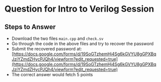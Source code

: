 # Question for Intro to Verilog Session

## Steps to Answer
* Download the two files `main.cpp` and `check.sv`
* Go through the code in the above files and try to recover the password
* Submit the recovered password at: [https://docs.google.com/forms/d/19SoGTzhemHj4Sg6kGVYU8gGPXBqJziYZmdZHycPJQh4/viewform?edit_requested=true](https://docs.google.com/forms/d/19SoGTzhemHj4Sg6kGVYU8gGPXBqJziYZmdZHycPJQh4/viewform?edit_requested=true)
* The correct answer would fetch 5 points
